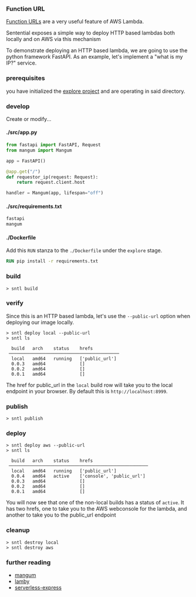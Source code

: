 ### Function URL
[Function URLs](https://docs.aws.amazon.com/lambda/latest/dg/lambda-urls.html) are a very useful feature of AWS Lambda.

Sentential exposes a simple way to deploy HTTP based lambdas both locally and on AWS via this mechanism

To demonstrate deploying an HTTP based lambda, we are going to use the python framework FastAPI. As an example, let's implement a "what is my IP?" service.

### prerequisites
you have initialized the [explore project](/examples/project) and are operating in said directory.

### develop

Create or modify...

<!-- tabs:start -->

#### **./src/app.py**

```python
from fastapi import FastAPI, Request
from mangum import Mangum

app = FastAPI()

@app.get("/")
def requestor_ip(request: Request):
    return request.client.host

handler = Mangum(app, lifespan="off")
```

#### **./src/requirements.txt**

```txt
fastapi
mangum
```

#### **./Dockerfile**

Add this `RUN` stanza to the `./Dockerfile` under the `explore` stage.

```dockerfile
RUN pip install -r requirements.txt
```

<!-- tabs:end -->

### build

```shell
> sntl build
```

### verify

Since this is an HTTP based lambda, let's use the `--public-url` option when deploying our image locally.

```shell
> sntl deploy local --public-url
> sntl ls

  build   arch    status    hrefs           
 ────────────────────────────────────────── 
  local   amd64   running   ['public_url']  
  0.0.3   amd64             []              
  0.0.2   amd64             []              
  0.0.1   amd64             [] 
```

The href for public_url in the `local` build row will take you to the local endpoint in your browser. By default this is `http://localhost:8999`.

### publish

```shell
> sntl publish
```

### deploy

```shell
> sntl deploy aws --public-url
> sntl ls

  build   arch    status    hrefs                      
 ───────────────────────────────────────────────────── 
  local   amd64   running   ['public_url']             
  0.0.4   amd64   active    ['console', 'public_url']  
  0.0.3   amd64             []                         
  0.0.2   amd64             []                         
  0.0.1   amd64             []
```

You will now see that one of the non-local builds has a status of `active`. It has two hrefs, one to take you to the AWS webconsole for the lambda, and another to take you to the public_url endpoint

### cleanup

```shell
> sntl destroy local
> sntl destroy aws
```

### further reading
- [mangum](https://mangum.io/)
- [lamby](https://lamby.custominktech.com/)
- [serverless-express](https://github.com/vendia/serverless-express)